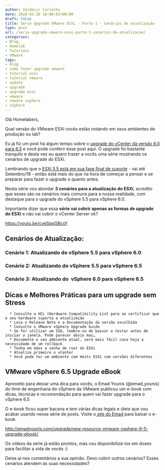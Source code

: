```yaml
---
author: Valdecir Carvalho
date: 2018-03-26 18:00:01+00:00
draft: false
title: Série Upgrade VMware ESXi - Parte 1 - Cenários de atualização
type: post
url: /serie-upgrade-vmware-esxi-parte-1-cenarios-de-atualizacao/
categories:
- Blog
- Homelab
- Tutoriais
- VMware
tags:
- blog
- como fazer upgrade vmware
- tutorial esxi
- tutorial vmware
- update
- upgrade
- upgrade esxi
- vmware
- vmware vsphere
- vSphere
---
```


Olá Homelabers,

Qual versão do VMware ESXi vocês estão rodando em seus ambientes de produção ou lab?

Eu já fiz um post há algum tempo sobre o [upgrade do vCenter da versão 6.0 para 6.5](http://homelaber.com.br/como-atualizar-vmware-vcenter-6-0-para-6-5/) e você pode conferir esse post aqui. O upgrade foi bastante tranquilo e desta vez eu quero trazer a vocês uma série mostrando os cenários de upgrade do ESXi.

Lembrando que o [ESXi 5.5 está em sua fase final de suporte](http://homelaber.com.br/politica-de-cliclo-de-vida-dos-produtos-vmware-vmware-lifecycle-matrix/) - vai até Setembro/18 - então está mais do que na hora de começar a pensar e se preparar para fazer o upgrade o quanto antes.

Nesta série vou abordar **3 cenários para a atualização do ESXi**, acredito que esses são os cenários mais comuns para a nossa realidade, com destaque para o upgrade do vSphere 5.5 para vSphere 6.0.

Importante dizer que essa **série vai cobrir apenas as formas de upgrade do ESXi** e não vai cobrir o vCenter Server ok?

https://youtu.be/cveSppGBcsY



## Cenários de Atualização:





### **Cenário 1: Atualizando do vSphere 5.5 para vSphere 6.0**





### Cenário 2: Atualizando do vSphere 5.5 para vSphere 6.5





### Cenário 3: Atualizando do  vSphere 6.0 para vSphere 6.5





## Dicas e Melhores Práticas para um upgrade sem Stress






      * Consulte a HCL (Hardware Compatibility List para se certificar que o seu hardware suporta a atualização
      * Leia o Release Note e a Documentação da versão escolhida
      * Consulte o VMware vSphere Upgrade Guide
      * Se for utilizar um ISO, lembre-se de baixar e testar antes de iniciar a janela. Pode parecer obvio mas…
      * Documente o seu ambiente atual, será mais fácil caso haja a necessidade de um rollback
      * Tenha em mãos a senha de root do ESXi
      * Atualize primeiro o vCenter
      * Você pode ter um ambiente com Hosts ESXi com versões diferentes




## VMware vSphere 6.5 Upgrade eBook



Aproveito para deixar uma dica para vocês, o Emad Younis (@emad_younis) do time de engenharia do vSphere da VMware publicou um e-book com dicas, técnicas e recomendação para quem vai fazer upgrade para o vSphere 6.5

O e-book ficou super bacana e tem várias dicas legais e úteis que vou acabar usando nesse série de posts. Visite o[ site do Emad](http://emadyounis.com/upgrade/new-resource-vmware-vsphere-6-5-upgrade-ebook/) para baixar o e-book.

http://emadyounis.com/upgrade/new-resource-vmware-vsphere-6-5-upgrade-ebook/

Os vídeos da série já estão prontos, mas vou disponibilizá-los em doses para facilitar a vida de vocês :)

Deixe ai nos comentários a sua opinião. Devo cobrir outros cenários? Esses cenários atendem às suas necessidades?
